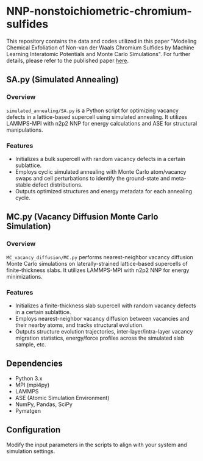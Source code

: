 # NNP-nonstoichiometric-chromium-sulfides
This repository contains the data and codes utilized in this paper "Modeling Chemical Exfoliation of Non-van der Waals Chromium Sulfides by Machine Learning Interatomic Potentials and Monte Carlo Simulations". For further details, please refer to the published paper [here](https://pubs.acs.org/doi/abs/10.1021/acs.jpcc.3c06168).

## SA.py (Simulated Annealing)

### Overview
`simulated_annealing/SA.py` is a Python script for optimizing vacancy defects in a lattice-based supercell using simulated annealing. It utilizes LAMMPS-MPI with n2p2 NNP for energy calculations and ASE for structural manipulations.

### Features
- Initializes a bulk supercell with random vacancy defects in a certain sublattice.
- Employs cyclic simulated annealing with Monte Carlo atom/vacancy swaps and cell perturbations to identify the ground-state and meta-stable defect distributions.
- Outputs optimized structures and energy metadata for each annealing cycle.

## MC.py (Vacancy Diffusion Monte Carlo Simulation)

### Overview
`MC_vacancy_diffusion/MC.py` performs nearest-neighbor vacancy diffusion Monte Carlo simulations on laterally-strained lattice-based supercells of finite-thickness slabs. It utilizes LAMMPS-MPI with n2p2 NNP for energy minimizations.

### Features
- Initializes a finite-thickness slab supercell with random vacancy defects in a certain sublattice.
- Employs nearest-neighbor vacancy diffusion between vacancies and their nearby atoms, and tracks structural evolution.
- Outputs structure evolution trajectories, inter-layer/intra-layer vacancy migration statistics, energy/force profiles across the simulated slab sample, etc.

## Dependencies
- Python 3.x
- MPI (mpi4py)
- LAMMPS
- ASE (Atomic Simulation Environment)
- NumPy, Pandas, SciPy
- Pymatgen

## Configuration
Modify the input parameters in the scripts to align with your system and simulation settings.

